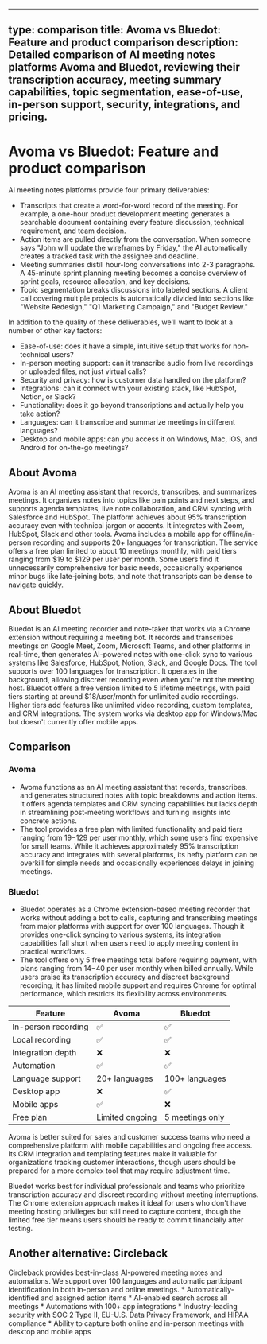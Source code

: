 
---
type: comparison
title: Avoma vs Bluedot: Feature and product comparison
description: Detailed comparison of AI meeting notes platforms Avoma and Bluedot, reviewing their transcription accuracy, meeting summary capabilities, topic segmentation, ease-of-use, in-person support, security, integrations, and pricing.
---

# Avoma vs Bluedot: Feature and product comparison

AI meeting notes platforms provide four primary deliverables:
* Transcripts that create a word-for-word record of the meeting. For example, a one-hour product development meeting generates a searchable document containing every feature discussion, technical requirement, and team decision.
* Action items are pulled directly from the conversation. When someone says "John will update the wireframes by Friday," the AI automatically creates a tracked task with the assignee and deadline.
* Meeting summaries distill hour-long conversations into 2-3 paragraphs. A 45-minute sprint planning meeting becomes a concise overview of sprint goals, resource allocation, and key decisions.
* Topic segmentation breaks discussions into labeled sections. A client call covering multiple projects is automatically divided into sections like "Website Redesign," "Q1 Marketing Campaign," and "Budget Review."

In addition to the quality of these deliverables, we'll want to look at a number of other key factors:
* Ease-of-use: does it have a simple, intuitive setup that works for non-technical users?
* In-person meeting support: can it transcribe audio from live recordings or uploaded files, not just virtual calls?
* Security and privacy: how is customer data handled on the platform?
* Integrations: can it connect with your existing stack, like HubSpot, Notion, or Slack?
* Functionality: does it go beyond transcriptions and actually help you take action?
* Languages: can it transcribe and summarize meetings in different languages?
* Desktop and mobile apps: can you access it on Windows, Mac, iOS, and Android for on-the-go meetings?

## About Avoma
Avoma is an AI meeting assistant that records, transcribes, and summarizes meetings. It organizes notes into topics like pain points and next steps, and supports agenda templates, live note collaboration, and CRM syncing with Salesforce and HubSpot. The platform achieves about 95% transcription accuracy even with technical jargon or accents. It integrates with Zoom, HubSpot, Slack and other tools. Avoma includes a mobile app for offline/in-person recording and supports 20+ languages for transcription. The service offers a free plan limited to about 10 meetings monthly, with paid tiers ranging from $19 to $129 per user per month. Some users find it unnecessarily comprehensive for basic needs, occasionally experience minor bugs like late-joining bots, and note that transcripts can be dense to navigate quickly.

## About Bluedot
Bluedot is an AI meeting recorder and note-taker that works via a Chrome extension without requiring a meeting bot. It records and transcribes meetings on Google Meet, Zoom, Microsoft Teams, and other platforms in real-time, then generates AI-powered notes with one-click sync to various systems like Salesforce, HubSpot, Notion, Slack, and Google Docs. The tool supports over 100 languages for transcription. It operates in the background, allowing discreet recording even when you're not the meeting host. Bluedot offers a free version limited to 5 lifetime meetings, with paid tiers starting at around $18/user/month for unlimited audio recordings. Higher tiers add features like unlimited video recording, custom templates, and CRM integrations. The system works via desktop app for Windows/Mac but doesn't currently offer mobile apps.

## Comparison
### Avoma
* Avoma functions as an AI meeting assistant that records, transcribes, and generates structured notes with topic breakdowns and action items. It offers agenda templates and CRM syncing capabilities but lacks depth in streamlining post-meeting workflows and turning insights into concrete actions.
* The tool provides a free plan with limited functionality and paid tiers ranging from $19-$129 per user monthly, which some users find expensive for small teams. While it achieves approximately 95% transcription accuracy and integrates with several platforms, its hefty platform can be overkill for simple needs and occasionally experiences delays in joining meetings.

### Bluedot
* Bluedot operates as a Chrome extension-based meeting recorder that works without adding a bot to calls, capturing and transcribing meetings from major platforms with support for over 100 languages. Though it provides one-click syncing to various systems, its integration capabilities fall short when users need to apply meeting content in practical workflows.
* The tool offers only 5 free meetings total before requiring payment, with plans ranging from $14-$40 per user monthly when billed annually. While users praise its transcription accuracy and discreet background recording, it has limited mobile support and requires Chrome for optimal performance, which restricts its flexibility across environments.

| Feature | Avoma | Bluedot |
|---------|-------|---------|
| In-person recording | ✅ | ✅ |
| Local recording | ✅ | ✅ |
| Integration depth | ❌ | ❌ |
| Automation | ✅ | ✅ |
| Language support | 20+ languages | 100+ languages |
| Desktop app | ❌ | ✅ |
| Mobile apps | ✅ | ❌ |
| Free plan | Limited ongoing | 5 meetings only |

Avoma is better suited for sales and customer success teams who need a comprehensive platform with mobile capabilities and ongoing free access. Its CRM integration and templating features make it valuable for organizations tracking customer interactions, though users should be prepared for a more complex tool that may require adjustment time.

Bluedot works best for individual professionals and teams who prioritize transcription accuracy and discreet recording without meeting interruptions. The Chrome extension approach makes it ideal for users who don't have meeting hosting privileges but still need to capture content, though the limited free tier means users should be ready to commit financially after testing.

## Another alternative: Circleback
Circleback provides best-in-class AI-powered meeting notes and automations. We support over 100 languages and automatic participant identification in both in-person and online meetings. * Automatically-identified and assigned action items * AI-enabled search across all meetings * Automations with 100+ app integrations * Industry-leading security with SOC 2 Type II, EU-U.S. Data Privacy Framework, and HIPAA compliance * Ability to capture both online and in-person meetings with desktop and mobile apps